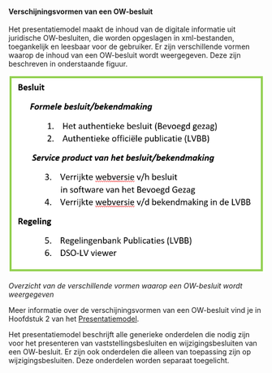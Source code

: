 #### Verschijningsvormen van een OW-besluit

Het presentatiemodel maakt de inhoud van de digitale informatie uit juridische
OW-besluiten, die worden opgeslagen in xml-bestanden, toegankelijk en leesbaar
voor de gebruiker. Er zijn verschillende vormen waarop de inhoud van een
OW-besluit wordt weergegeven. Deze zijn beschreven in onderstaande figuur.

![](media/73a5ba08b7bc38427d79b0ca2ab7ea17.png)

*Overzicht van de verschillende vormen waarop een OW-besluit wordt weergegeven*

Meer informatie over de verschijningsvormen van een OW-besluit vind je in
Hoofdstuk 2 van het [Presentatiemodel](https://www.geonovum.nl/geo-standaarden/omgevingswet/STOPTPOD).

Het presentatiemodel beschrijft alle generieke onderdelen die nodig zijn voor
het presenteren van vaststellingsbesluiten en wijzigingsbesluiten van een
OW-besluit. Er zijn ook onderdelen die alleen van toepassing zijn op
wijzigingsbesluiten. Deze onderdelen worden separaat toegelicht.
